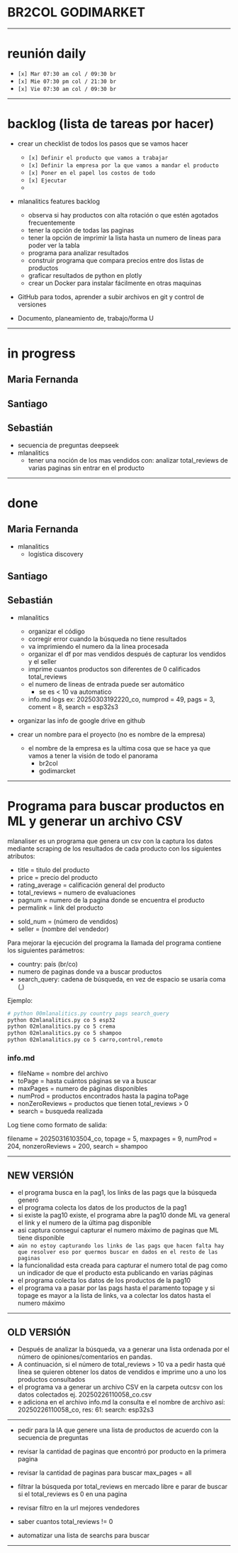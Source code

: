 # BR2COL GODIMARKET


---

# reunión daily

- `[x] Mar 07:30 am col / 09:30 br`
- `[x] Mie 07:30 pm col / 21:30 br`
- `[x] Vie 07:30 am col / 09:30 br`

---

# backlog (lista de tareas por hacer)

- crear un checklist de todos los pasos que se vamos hacer
    - `[x] Definir el producto que vamos a trabajar`
    - `[x] Definir la empresa por la que vamos a mandar el producto`
    - `[x] Poner en el papel los costos de todo`
    - `[x] Ejecutar`
    - <!--`[x] `-->

- mlanalitics features backlog
    - observa si hay productos con alta rotación o que estén agotados frecuentemente
    - tener la opción de todas las paginas
    - tener la opción de imprimir la lista hasta un numero de lineas para poder ver la tabla
    - programa para analizar resultados
    - construir programa que compara precios entre dos listas de productos
    - graficar resultados de python en plotly
    - crear un Docker para instalar fácilmente en otras maquinas

- GitHub para todos, aprender a subir archivos en git y control de versiones

- Documento, planeamiento de, trabajo/forma U

---

# in progress

## Maria Fernanda

## Santiago

## Sebastián
- secuencia de preguntas deepseek
- mlanalitics
    - tener una noción de los mas vendidos con: analizar total_reviews de varias paginas sin entrar en el producto

---

# done



## Maria Fernanda
- mlanalitics
    - logística discovery

## Santiago

## Sebastián
- mlanalitics
    - organizar el código
    - corregir error cuando la búsqueda no tiene resultados
    - va imprimiendo el numero da la linea procesada
    - organizar el df por mas vendidos después de capturar los vendidos y el seller
    - imprime cuantos productos son diferentes de 0 calificados total_reviews
    - el numero de lineas de entrada puede ser automático
        - se es < 10 va automatico
    - info.md logs ex: 20250303192220_co, numprod = 49, pags = 3, coment = 8, search = esp32s3

- organizar las info de google drive en github

- crear un nombre para el proyecto (no es nombre de la empresa)
    - el nombre de la empresa es la ultima cosa que se hace ya que vamos a tener la visión de todo el panorama
        - br2col
        - godimarcket
---

# Programa para buscar productos en ML y generar un archivo CSV

mlanaliser es un programa que genera un csv con la captura los datos mediante scraping
de los resultados de cada producto
con los siguientes atributos:

- title = titulo del producto
- price = precio del producto
- rating_average = calificación general del producto
- total_reviews = numero de evaluaciones
- pagnum = numero de la pagina donde se encuentra el producto
- permalink = link del producto
* sold_num = (número de vendidos)
* seller = (nombre del vendedor) 

Para mejorar la ejecución del programa la llamada del programa contiene los siguientes parámetros:
- country: país (br/co)
- numero de paginas donde va a buscar productos
- search_query: cadena de búsqueda, en vez de espacio se usaría coma (,)

Ejemplo:
```bash
# python 00mlanalitics.py country pags search_query
python 02mlanalitics.py co 5 esp32
python 02mlanalitics.py co 5 crema
python 02mlanalitics.py co 5 shampoo
python 02mlanalitics.py co 5 carro,control,remoto

```
### info.md

- fileName = nombre del archivo
- toPage = hasta cuántos páginas se va a buscar
- maxPages = numero de páginas disponibles
- numProd = productos encontrados hasta la pagina toPage
- nonZeroReviews = productos que tienen total_reviews > 0
- search = busqueda realizada

Log tiene como formato de salida:

filename = 20250316103504_co, topage = 5, maxpages = 9, numProd = 204, nonzeroReviews = 200, search = shampoo

---

## NEW VERSIÓN

- el programa busca en la pag1, los links de las pags que la búsqueda generó
- el programa colecta los datos de los productos de la pag1
- si existe la pag10 existe, el programa abre la pag10 donde ML va general el link y el numero de la última pag disponible
- asi captura conseguí capturar el numero máximo de paginas que ML tiene disponible
- `aún no estoy capturando los links de las pags que hacen falta hay que resolver eso por quermos buscar en dados en el resto de las paginas`
- la funcionalidad esta creada para capturar el numero total de pag como un indicador de que el producto esta publicando en varias páginas 
- el programa colecta los datos de los productos de la pag10
- el programa va a pasar por las pags hasta el paramento topage y si topage es mayor a la lista de links, va a colectar los datos hasta el numero máximo

---

## OLD VERSIÓN

- Después de analizar la búsqueda, va a generar una lista ordenada por el número de opiniones/comentarios en pandas.
- A continuación, si el número de total_reviews > 10 va a pedir hasta qué línea se quieren obtener los datos de vendidos e imprime uno a uno los productos consultados
- el programa va a generar un archivo CSV en la carpeta outcsv con los datos colectados ej. 20250226110058_co.csv
- e adiciona en el archivo info.md la consulta e el nombre de archivo así: 20250226110058_co, res: 61: search: esp32s3

---

- pedir para la IA que genere una lista de productos de acuerdo con la secuencia de preguntas

- revisar la cantidad de paginas que encontró por producto en la primera pagina

- revisar la cantidad de paginas para buscar max_pages = all

- filtrar la búsqueda por total_reviews en mercado libre e parar de buscar si el total_reviews es 0 en una pagina

- revisar filtro en la url mejores vendedores

- saber cuantos total_reviews != 0

- automatizar una lista de searchs para buscar

---



